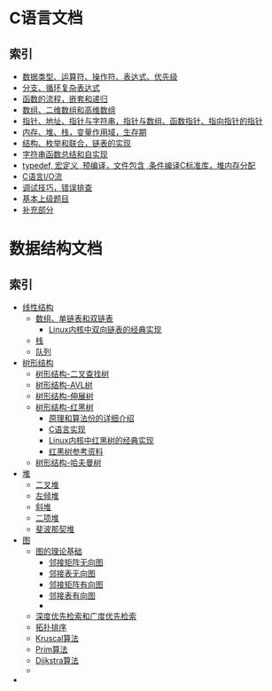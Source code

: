 C语言文档
========

索引
-----
- [数据类型、运算符、操作符、表达式、优先级]()
- [分支、循环复杂表达式]()
- [函数的流程，嵌套和递归]()
- [数组、二维数组和高维数组]()
- [指针、地址、指针与字符串，指针与数组、函数指针、指向指针的指针]()
- [内存、堆、栈，变量作用域，生存期]()
- [结构、枚举和联合，链表的实现]()
- [字符串函数总结和自实现]()
- [typedef, 宏定义 ,预编译，文件包含 ,条件编译C标准库，堆内存分配]()
- [C语言I/O流]()
- [调试技巧，错误排查]()
- [基本上级题目]()
- [补充部分]()



数据结构文档
=========
索引
----
+ [线性结构]()
  - [数组、单链表和双链表]()
    - [Linux内核中双向链表的经典实现]()
  - [栈]()
  - [队列]()
+ [树形结构]()
  - [树形结构-二叉查找树]()
  - [树形结构-AVL树]()
  - [树形结构-伸展树]()
  - [树形结构-红黑树]()
    - [原理和算法份的详细介绍]()
    - [C语言实现]()
    - [Linux内核中红黑树的经典实现]()
    - [红黑树参考资料]()
  - [树形结构-哈夫曼树]()
+ [堆]()
  - [二叉堆]()
  - [左倾堆]()
  - [斜堆]()
  - [二项堆]()
  - [斐波那契堆]()
+ [图]()
  - [图的理论基础]()
    - [邻接矩阵无向图]()
    - [邻接表无向图]()
    - [邻接矩阵有向图]()
    - [邻接表有向图]()
    - []()
  - [深度优先检索和广度优先检索]()
  - [拓扑排序]()
  - [Kruscal算法]()
  - [Prim算法]()
  - [Dijkstra算法]()
  -
+
